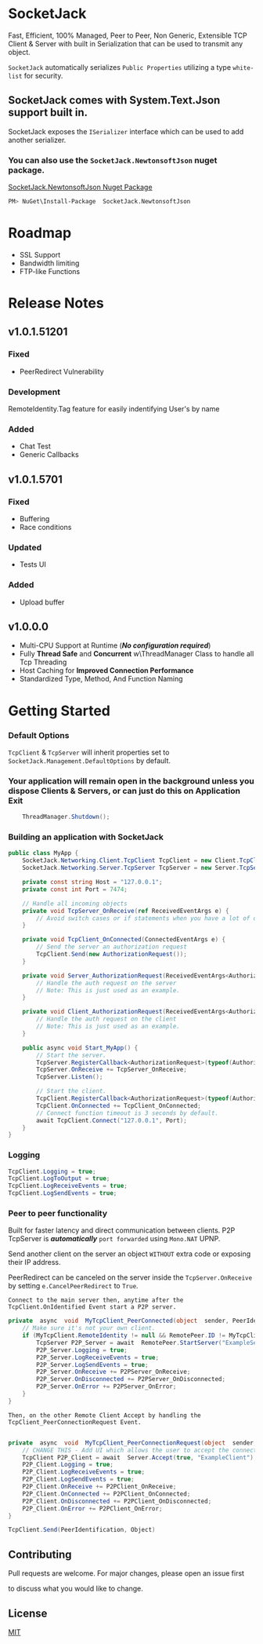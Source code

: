 # SocketJack

Fast, Efficient, 100% Managed, Peer to Peer, Non Generic, Extensible TCP Client & Server with built in Serialization that can be used to transmit any object.

`SocketJack` automatically serializes `Public Properties` utilizing a type `white-list` for security.

## SocketJack comes with System.Text.Json support built in.
SocketJack exposes the `ISerializer` interface which can be used to add another serializer.

### You can also use the `SocketJack.NewtonsoftJson` nuget package.

[SocketJack.NewtonsoftJson Nuget Package](https://www.nuget.org/packages/SocketJack.NewtonsoftJson)
```bash
PM> NuGet\Install-Package  SocketJack.NewtonsoftJson
```


# Roadmap
- SSL Support
- Bandwidth limiting
- FTP-like Functions

# Release Notes

## v1.0.1.51201
### Fixed
- PeerRedirect Vulnerability 

### Development
RemoteIdentity.Tag feature for easily indentifying User's by name

### Added
- Chat Test
- Generic Callbacks

## v1.0.1.5701
### Fixed
- Buffering
- Race conditions

### Updated
- Tests UI

### Added
- Upload buffer

## v1.0.0.0
 - Multi-CPU Support at Runtime (***No configuration required***)
 - Fully **Thread  Safe** and **Concurrent** w\ThreadManager Class to handle all Tcp Threading
 - Host Caching for **Improved Connection Performance**
 - Standardized Type, Method, And Function Naming

# Getting Started


### Default Options

`TcpClient` & `TcpServer` will inherit properties set to `SocketJack.Management.DefaultOptions` by default.


### Your application will remain open in the background unless you dispose Clients & Servers, or can just do this on **Application Exit** 

```cs
    ThreadManager.Shutdown();
```


### Building an application with SocketJack

```cs
public class MyApp {
    SocketJack.Networking.Client.TcpClient TcpClient = new Client.TcpClient();
    SocketJack.Networking.Server.TcpServer TcpServer = new Server.TcpServer(Port);

    private const string Host = "127.0.0.1";
    private const int Port = 7474;

    // Handle all incoming objects
    private void TcpServer_OnReceive(ref ReceivedEventArgs e) {
        // Avoid switch cases or if statements when you have a lot of objects to handle.
    }

    private void TcpClient_OnConnected(ConnectedEventArgs e) {
        // Send the server an authorization request
        TcpClient.Send(new AuthorizationRequest());
    }

    private void Server_AuthorizationRequest(ReceivedEventArgs<AuthorizationRequest> args) {
        // Handle the auth request on the server
        // Note: This is just used as an example.
    }

    private void Client_AuthorizationRequest(ReceivedEventArgs<AuthorizationRequest> args) {
        // Handle the auth request on the client
        // Note: This is just used as an example.
    }

    public async void Start_MyApp() {
        // Start the server.
        TcpServer.RegisterCallback<AuthorizationRequest>(typeof(AuthorizationRequest), Server_AuthorizationRequest);
        TcpServer.OnReceive += TcpServer_OnReceive;
        TcpServer.Listen();

        // Start the client.
        TcpClient.RegisterCallback<AuthorizationRequest>(typeof(AuthorizationRequest), Client_AuthorizationRequest);
        TcpClient.OnConnected += TcpClient_OnConnected;
        // Connect function timeout is 3 seconds by default.
        await TcpClient.Connect("127.0.0.1", Port);
    }
}
```


### Logging

```cs
TcpClient.Logging = true;
TcpClient.LogToOutput = true;
TcpClient.LogReceiveEvents = true;
TcpClient.LogSendEvents = true;
```


### Peer to peer functionality
Built for faster latency and direct communication between clients.
P2P TcpServer is ***automatically***  `port forwarded` using `Mono.NAT` UPNP.


Send another client on the server an object `WITHOUT` extra code or exposing their IP address.

PeerRedirect can be canceled on the server inside the `TcpServer.OnReceive` by setting `e.CancelPeerRedirect` to `True`.

`Connect to the main server then, anytime after the TcpClient.OnIdentified Event start a P2P server.`

```cs
private  async  void  MyTcpClient_PeerConnected(object  sender, PeerIdentification  RemotePeer) {
    // Make sure it's not your own client.
    if (MyTcpClient.RemoteIdentity != null && RemotePeer.ID != MyTcpClient.RemoteIdentity.ID) {
        TcpServer P2P_Server = await  RemotePeer.StartServer("ExampleServer");
        P2P_Server.Logging = true;
        P2P_Server.LogReceiveEvents = true;
        P2P_Server.LogSendEvents = true;
        P2P_Server.OnReceive += P2PServer_OnReceive;
        P2P_Server.OnDisconnected += P2PServer_OnDisconnected;
        P2P_Server.OnError += P2PServer_OnError;
    }
}
```

``Then, on the other Remote Client Accept by handling the TcpClient_PeerConnectionRequest Event.``

```cs

private  async  void  MyTcpClient_PeerConnectionRequest(object  sender, P2PServer  Server) {
    // CHANGE THIS - Add UI which allows the user to accept the connection.
    TcpClient P2P_Client = await  Server.Accept(true, "ExampleClient");
    P2P_Client.Logging = true;
    P2P_Client.LogReceiveEvents = true;
    P2P_Client.LogSendEvents = true;
    P2P_Client.OnReceive += P2PClient_OnReceive;
    P2P_Client.OnConnected += P2PClient_OnConnected;
    P2P_Client.OnDisconnected += P2PClient_OnDisconnected;
    P2P_Client.OnError += P2PClient_OnError;
}

```

```cs
TcpClient.Send(PeerIdentification, Object)
```

 
## Contributing

Pull requests are welcome. For major changes, please open an issue first

to discuss what you would like to change.

## License
  
[MIT](https://choosealicense.com/licenses/mit/)
